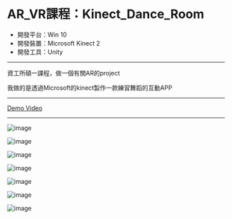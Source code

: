 # AR_VR課程：Kinect_Dance_Room

- 開發平台：Win 10
- 開發裝置：Microsoft Kinect 2
- 開發工具：Unity

***

資工所碩一課程，做一個有關AR的project

我做的是透過Microsoft的kinect製作一款練習舞蹈的互動APP

***

[Demo Video](https://youtu.be/T4IG0K_DuVQ)

***

![image](https://github.com/chang-chih-yao/Kinect_Dance_Room/blob/master/Slide_1.JPG)

![image](https://github.com/chang-chih-yao/Kinect_Dance_Room/blob/master/Slide_2.JPG)

![image](https://github.com/chang-chih-yao/Kinect_Dance_Room/blob/master/Slide_3.JPG)

![image](https://github.com/chang-chih-yao/Kinect_Dance_Room/blob/master/Slide_4.JPG)

![image](https://github.com/chang-chih-yao/Kinect_Dance_Room/blob/master/Slide_5.JPG)

![image](https://github.com/chang-chih-yao/Kinect_Dance_Room/blob/master/Slide_6.JPG)

![image](https://github.com/chang-chih-yao/Kinect_Dance_Room/blob/master/Slide_7.JPG)
